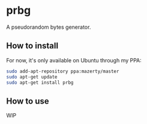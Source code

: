 # prbg
A pseudorandom bytes generator.

## How to install
For now, it's only available on Ubuntu through my PPA:
```bash
sudo add-apt-repository ppa:mazerty/master
sudo apt-get update
sudo apt-get install prbg
```

## How to use
WIP
